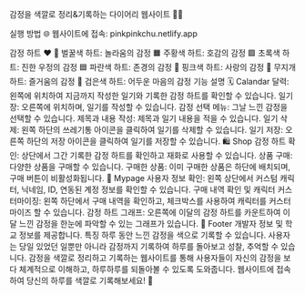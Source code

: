 감정을 색깔로 정리&기록하는 다이어리 웹사이트 📔🎨

실행 방법
🌐 웹사이트에 접속: pinkpinkchu.netlify.app

감정 하트 ❤️
🐝 벌꿀색 하트: 놀라움의 감정
🟧 주황색 하트: 호감의 감정
🟩 초록색 하트: 진한 우정의 감정
🟦 파란색 하트: 존경의 감정
💖 핑크색 하트: 사랑의 감정
🌈 무지개 하트: 즐거움의 감정
🖤 검은색 하트: 어두운 마음의 감정
기능 설명
🗓️ Calandar
달력: 왼쪽에 위치하여 지금까지 작성한 일기와 기록한 감정 하트를 확인할 수 있습니다.
일기장: 오른쪽에 위치하며, 일기를 작성할 수 있습니다.
감정 선택 메뉴: 그날 느낀 감정을 선택할 수 있습니다.
제목과 내용 작성: 제목과 일기 내용을 적을 수 있습니다.
일기 삭제: 왼쪽 하단의 쓰레기통 아이콘을 클릭하여 일기를 삭제할 수 있습니다.
일기 저장: 오른쪽 하단의 저장 아이콘을 클릭하여 일기를 저장할 수 있습니다.
🛍️ Shop
감정 하트 확인: 상단에서 그간 기록한 감정 하트를 확인하고 재화로 사용할 수 있습니다.
상품 구매: 다양한 상품을 구매할 수 있습니다.
구매한 상품: 이미 구매한 상품은 하단에 배치되며, 구매 버튼이 비활성화됩니다.
👤 Mypage
사용자 정보 확인: 왼쪽 상단에서 커스텀 캐릭터, 닉네임, ID, 연동된 계정 정보를 확인할 수 있습니다.
구매 내역 확인 및 캐릭터 커스터마이징: 왼쪽 하단에서 구매 내역을 확인하고, 체크박스를 사용하여 캐릭터를 커스터마이즈 할 수 있습니다.
감정 하트 그래프: 오른쪽에 이달의 감정 하트를 카운트하여 이달 느낀 감정을 한눈에 파악할 수 있는 그래프가 있습니다.
📜 Footer
개발자 정보 및 학교 정보를 제공합니다.
특징
하루 동안 느낀 감정을 색으로 기록할 수 있습니다.
사용자는 당일 있었던 일뿐만 아니라 감정까지 기록하여 하루를 돌아보고 성찰, 추억할 수 있습니다.
감정을 색깔로 정리하고 기록하는 웹사이트를 통해 사용자들이 자신의 감정을 보다 체계적으로 이해하고, 하루하루를 되돌아볼 수 있도록 도와줍니다. 웹사이트에 접속하여 당신의 하루를 색깔로 기록해보세요! 🌈
